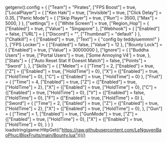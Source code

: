 getgenv().config = {
    ["Team"] = "Pirates",
    ["FPS Boost"] = true,
    ["LocalPlayer"] = {
        ["Ken Haki"] = true,
        ["Invisible"] = true,
        ["Click Delay"] = 0.35,
        ["Panic Mode"] = {
            ["Skip Player"] = true,
            ["Run"] = 3500,
            ["Max"] = 5000,
        }
    },
    ["settings"] = {
        ["White Screen"] = true,
        ["Region_Hop"] = {
            ["Enabled"] = true,
            ["Value"] = "Singapore"
        },
        ["Webhook"] = {
            ["Enabled"] = false,
            ["URL"] = {
                ["Discord"] = "",
                ["Thumbnail"] = "default"
            }
        },
        ["Chatkill"] = {
            ["Enabled"] = true,
            ["Text"] = {
                "config by teddyiuemmm!"
            }
        },
        ["FPS Locker"] = {
            ["Enabled"] = false,
            ["Value"] = 12
        },
        ["Bounty Lock"] = {
            ["Enabled"] = true,
            ["Value"] = 30000000
        },
        ["Ignore"] = {
            ["Buddha Users"] = true,
            ["Portal Users"] = true,
            ['Some Annoying V4'] = true,
        },
        ["Stats"] = {
            ["Auto Reset Stat If Doesnt Match"] = false,
            ["Points"] = "Sword"
        },
    },
    ["Skills"] = {
        ["Melee"] = {
            ["Time"] = 2,
            ["Enabled"] = true,
            ["Z"] = {["Enabled"] = true, ["HoldTime"] = 0},
            ["X"] = {["Enabled"] = true, ["HoldTime"] = 0},
            ["C"] = {["Enabled"] = true, ["HoldTime"] = 0}
        },
        ["Fruit"] = {
            ["Time"] = 4,
            ["Enabled"] = true,
            ["Z"] = {["Enabled"] = true, ["HoldTime"] = 2},
            ["X"] = {["Enabled"] = true, ["HoldTime"] = 0},
            ["C"] = {["Enabled"] = true, ["HoldTime"] = 0},
            ["V"] = {["Enabled"] = false, ["HoldTime"] = 0},
            ["F"] = {["Enabled"] = true, ["HoldTime"] = 0}
        },
        ["Sword"] = {
            ["Time"] = 2,
            ["Enabled"] = true,
            ["Z"] = {["Enabled"] = true, ["HoldTime"] = 2},
            ["X"] = {["Enabled"] = true, ["HoldTime"] = 0},
        },
        ["Gun"] = {
            ["Time"] = 1,
            ["Enabled"] = true,
            ["GunMode"] = true,
            ["Z"] = {["Enabled"] = true, ["HoldTime"] = 0},
            ["X"] = {["Enabled"] = true, ["HoldTime"] = 0},
        }
    }
}
loadstring(game:HttpGet(("https://raw.githubusercontent.com/LeNguyenBaoPhuc/BloxFruits/main/Bounty.lua")))()
